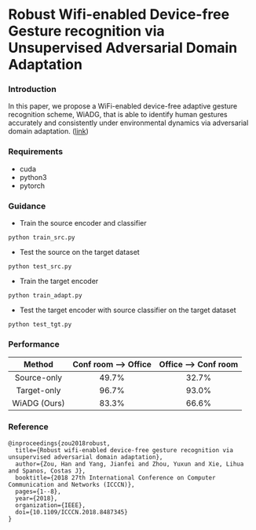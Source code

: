 # Robust Wifi-enabled Device-free Gesture recognition via Unsupervised Adversarial Domain Adaptation

### Introduction
In this paper, we propose a WiFi-enabled device-free adaptive gesture recognition scheme, WiADG, that is able to identify human gestures accurately and consistently under environmental dynamics via adversarial domain adaptation. ([link](https://ieeexplore.ieee.org/abstract/document/8487345))

### Requirements
- cuda
- python3
- pytorch

### Guidance
- Train the source encoder and classifier
```
python train_src.py
```
- Test the source on the target dataset
```
python test_src.py
```
- Train the target encoder
```
python train_adapt.py
```
- Test the target encoder with source classifier on the target dataset
```
python test_tgt.py
```

### Performance
| Method | Conf room --> Office | Office --> Conf room |
| :----: | :----: | :----: |
| Source-only | 49.7% | 32.7% |
| Target-only | 96.7% | 93.0% |
| WiADG (Ours) | 83.3% | 66.6% |

### Reference
```
@inproceedings{zou2018robust,
  title={Robust wifi-enabled device-free gesture recognition via unsupervised adversarial domain adaptation},
  author={Zou, Han and Yang, Jianfei and Zhou, Yuxun and Xie, Lihua and Spanos, Costas J},
  booktitle={2018 27th International Conference on Computer Communication and Networks (ICCCN)},
  pages={1--8},
  year={2018},
  organization={IEEE},
  doi={10.1109/ICCCN.2018.8487345}
}
```
